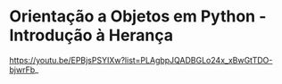 # Orientação a Objetos em Python - Introdução à Herança

https://youtu.be/EPBjsPSYIXw?list=PLAgbpJQADBGLo24x_xBwGtTDO-bjwrFb_
